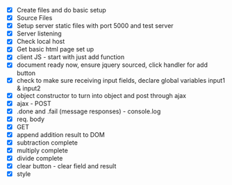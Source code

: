 - [x] Create files and do basic setup 
- [x] Source Files
- [x] Setup server static files with port 5000 and test server
- [x] Server listening
- [x] Check local host
- [x] Get basic html page set up
- [x] client JS - start with just add function
- [x] document ready now, ensure jquery sourced, click handler for add button
- [x] check to make sure receiving input fields, declare global variables input1 & input2
- [x] object constructor to turn into object and post through ajax
- [x] ajax - POST 
- [x] .done and .fail (message responses) - console.log
- [x] req. body
- [x] GET
- [x] append addition result to DOM
- [x] subtraction complete
- [x] multiply complete
- [x] divide complete
- [x] clear button - clear field and result
- [x] style 